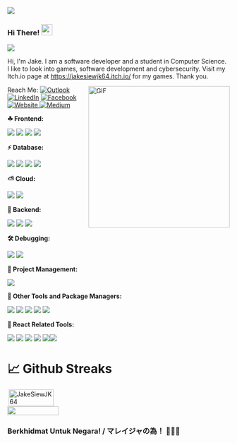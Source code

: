 


![](https://img.tapimg.com/market/images/ab7ec15449aa676f6d2904c8f41bf5d7.jpg?imageView2/2/h/1080/w/9999/q/80/format/jpg/interlace/1/ignore-error/1) 
 
### Hi There! <img src="https://media.giphy.com/media/hvRJCLFzcasrR4ia7z/giphy.gif" width="25px">

![](https://api.visitorbadge.io/api/VisitorHit?user=JakeSiewJK64&repo=github-visitors-badge&countColor=%237B1E7A)

Hi, I'm Jake. I am a software developer and a student in Computer Science. 
I like to look into games, software development and cybersecurity. 
Visit my Itch.io page at https://jakesiewjk64.itch.io/ for my games. 
Thank you.

<img align="right" draggable="false" alt="GIF" src="https://media1.tenor.com/images/84582591222f1f49041d8cf17ad02853/tenor.gif?itemid=16168697" width="auto" height="320" />

Reach Me: <a href="mailto:joekanesiew@outlook.com">![Outlook](https://img.shields.io/badge/Microsoft_Outlook-0078D4?style=for-the-badge&logo=microsoft-outlook&logoColor=white)</a> <a href="https://www.linkedin.com/in/jake-siew-joe-kane-a411811b5?lipi=urn%3Ali%3Apage%3Ad_flagship3_profile_view_base_contact_details%3Bya8gUVsGTd6S%2BuOzYlFjSw%3D%3D">![LinkedIn](https://img.shields.io/badge/LinkedIn-0077B5?style=for-the-badge&logo=linkedin&logoColor=white)</a> <a href='https://www.facebook.com/DataScienceexe-101972195168927'> ![Facebook](https://img.shields.io/badge/Facebook-%231877F2.svg?style=for-the-badge&logo=Facebook&logoColor=white)</a> <a href='https://jakesiewjk64.github.io/RhineCafe/'>![Website](https://img.shields.io/static/v1?label=Rhine%20Cafe&style=for-the-badge&message=Visit%20my%20website&color=green&logo=arduino&logoColor=white&link=https://jakesiewjk64.github.io/RhineCafe/)
</a><a href="https://medium.com/@JakeSiewJK64">![Medium](https://img.shields.io/badge/Medium-12100E?style=for-the-badge&logo=medium&logoColor=white)</a>

**☘ Frontend:**

![](https://img.shields.io/badge/-React-3498db?logo=react&logoColor=white&style=Flat) ![](https://img.shields.io/badge/-Angular-CC0000?logo=angular&logoColor=white&style=Flat)
![](https://img.shields.io/badge/-Flutter-74b9ff?logo=flutter&logoColor=white&style=Flat)
![](https://img.shields.io/badge/-Bootstrap-6c5ce7?logo=bootstrap&logoColor=white&style=Flat)

**⚡ Database:**

![](https://img.shields.io/badge/-Postgres-2980b9?logo=postgresql&logoColor=white&style=Flat)
![](https://img.shields.io/badge/-MongoDB-27ae60?logo=mongodb&logoColor=white&style=Flat)
![](https://img.shields.io/badge/-MySQL-2980b9?logo=mysql&logoColor=white&style=Flat)
![](https://img.shields.io/badge/-MSSQL-CC0000?logo=mysql&logoColor=white&style=Flat)

**⛅ Cloud:**

![](https://img.shields.io/badge/-Heroku-9b59b6?logo=heroku&logoColor=white&style=Flat)
![](https://img.shields.io/badge/-Netlify-27ae60?logo=Netlify&logoColor=white&style=Flat)

**🍔 Backend:**

![](https://img.shields.io/badge/-Express.js-000?logo=express&logoColor=white&style=Flat) ![](https://img.shields.io/badge/-Spring-27ae60?logo=spring&logoColor=white&style=Flat)
![](https://img.shields.io/badge/-.NET-9b59b6?logo=dotnet&logoColor=white&style=Flat)

**🛠️ Debugging:**

![](https://img.shields.io/badge/-Postman-f39c12?logo=postman&logoColor=white&style=Flat)
![](https://img.shields.io/badge/-Swagger-2ecc71?logo=swagger&logoColor=white&style=Flat)

**📁 Project Management:**

![](https://img.shields.io/badge/-Trello-2980b9?logo=trello&logoColor=white&style=Flat)

**🚓 Other Tools and Package Managers:**

![](https://img.shields.io/badge/-npm-000?logo=npm&logoColor=white&style=Flat)
![](https://img.shields.io/badge/-Maven-e74c3c?logo=apachemaven&logoColor=white&style=Flat)
![](https://img.shields.io/badge/-Nuget-3498db?logo=nuget&logoColor=white&style=Flat)
![](https://img.shields.io/badge/-DataGrip-e056fd?logo=datagrip&logoColor=white&style=Flat)
![](https://img.shields.io/badge/-Azure%20Data%20Studio-7ed6df?logo=microsoftazure&logoColor=black&style=Flat)


**🌭 React Related Tools:**

![](https://img.shields.io/badge/-React%20Router%20v6-e74c3c?logo=reactrouter&logoColor=white&style=Flat) 
![](https://img.shields.io/badge/-React%20Redux-3498db?logo=redux&logoColor=white&style=Flat)
![](https://img.shields.io/badge/-Formik-f1c40f?logo=forms&logoColor=white&style=Flat)
![](https://img.shields.io/badge/-MaterialUI-3498db?logo=mui&logoColor=white&style=Flat)
![](https://img.shields.io/badge/-Axios-e74c3c?logo=axios&logoColor=white&style=Flat)![](https://img.shields.io/badge/-Zustand-16a085?logo=zustand&logoColor=white&style=Flat)

# 📈 Github Streaks


<div style="display:flex;flex-direction:column;">

<img src="https://github-readme-stats.vercel.app/api?username=JakeSiewJK64&show_icons=true&theme=gotham&`show_icons=true&include_all_commits=true&count_private=true&show_owner=true" alt="JakeSiewJK64" width="45%" align="right"/>

<img src="https://github-readme-streak-stats.herokuapp.com/?user=JakeSiewJK64&theme=dark" width="48%" >

</div>

<h3> Berkhidmat Untuk Negara! / マレイジャの為！ 💪💪💪 </h3>
